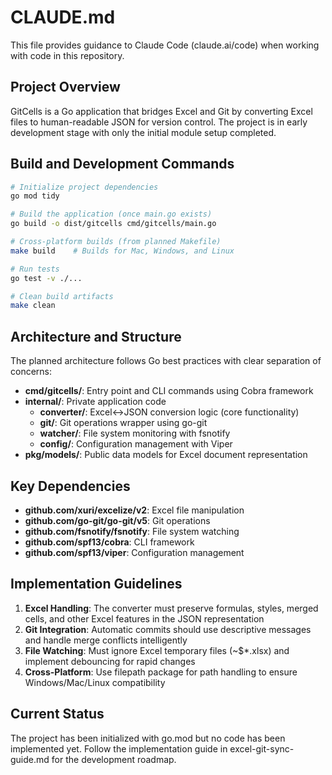 # CLAUDE.md

This file provides guidance to Claude Code (claude.ai/code) when working with code in this repository.

## Project Overview

GitCells is a Go application that bridges Excel and Git by converting Excel files to human-readable JSON for version control. The project is in early development stage with only the initial module setup completed.

## Build and Development Commands

```bash
# Initialize project dependencies
go mod tidy

# Build the application (once main.go exists)
go build -o dist/gitcells cmd/gitcells/main.go

# Cross-platform builds (from planned Makefile)
make build    # Builds for Mac, Windows, and Linux

# Run tests
go test -v ./...

# Clean build artifacts
make clean
```

## Architecture and Structure

The planned architecture follows Go best practices with clear separation of concerns:

- **cmd/gitcells/**: Entry point and CLI commands using Cobra framework
- **internal/**: Private application code
  - **converter/**: Excel↔JSON conversion logic (core functionality)
  - **git/**: Git operations wrapper using go-git
  - **watcher/**: File system monitoring with fsnotify
  - **config/**: Configuration management with Viper
- **pkg/models/**: Public data models for Excel document representation

## Key Dependencies

- **github.com/xuri/excelize/v2**: Excel file manipulation
- **github.com/go-git/go-git/v5**: Git operations
- **github.com/fsnotify/fsnotify**: File system watching
- **github.com/spf13/cobra**: CLI framework
- **github.com/spf13/viper**: Configuration management

## Implementation Guidelines

1. **Excel Handling**: The converter must preserve formulas, styles, merged cells, and other Excel features in the JSON representation
2. **Git Integration**: Automatic commits should use descriptive messages and handle merge conflicts intelligently
3. **File Watching**: Must ignore Excel temporary files (~$*.xlsx) and implement debouncing for rapid changes
4. **Cross-Platform**: Use filepath package for path handling to ensure Windows/Mac/Linux compatibility

## Current Status

The project has been initialized with go.mod but no code has been implemented yet. Follow the implementation guide in excel-git-sync-guide.md for the development roadmap.